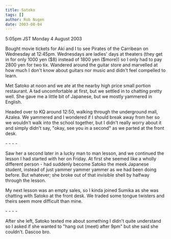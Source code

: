 ```yaml
---
title: Satoko
tags: []
author: Rob Nugen
date: 2003-08-04
---
```


<p class=date>5:05pm JST Monday 4 August 2003</p>

<p>Bought movie tickets for Aki and I to see Pirates of the Carribean
on Wednesday at 12:45pm.  Wednesdays are ladies' days at theaters
(they get in for only 1000 yen ($8) instead of 1800 yen ($more)) so I
only had to pay 2800 yen for two tix.  Wandered around the guitar
store and marvelled at how much I don't know about guitars nor music
and didn't feel compelled to learn.</p>

<p>Met Satoko at noon and we ate at the nearby high price small
portion restaurant.  A tad uncomfortable at first, but we settled in
to chatting pretty well.  She gave me a little bit of Japanese, but we
mostly yammered in English.</p>

<p>Headed over to KQ around 12:50, walking through the underground
mall, Azalea.  We yammered and I wondered if I should break away from
her so we wouldn't walk into the school together, but I didn't really
worry about it and simply didn't say, "okay, see you in a second" as
we parted at the front desk.</p>

<p>- - - -</p>

<p>Saw her a second later in a lucky man to man lesson, and we
continued the lesson I had started with her on Friday.  At first she
seemed like a wholly different person - had suddenly become Satoko the
meek Japanese student, instead of just yammer yammer yammer as we had
been doing before.  But whatever; she broke out of that invisible
shell by halfway through the lesson.</p>

<p>My next lesson was an empty sales, so I kinda joined Sumika as she
was chatting with Satoko at the front desk.  We traded some tongue
twisters and theirs seem more difficult than mine.</p>

<p>- - - -</p>

<p>After she left, Satoko texted me about something I didn't quite
understand so I asked if she wanted to "hang out (meet) after 9pm" but
she said she couldn't.  Dascoo bro.</p>
